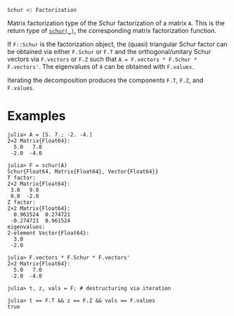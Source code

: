 ```
Schur <: Factorization
```

Matrix factorization type of the Schur factorization of a matrix `A`. This is the return type of [`schur(_)`](@ref), the corresponding matrix factorization function.

If `F::Schur` is the factorization object, the (quasi) triangular Schur factor can be obtained via either `F.Schur` or `F.T` and the orthogonal/unitary Schur vectors via `F.vectors` or `F.Z` such that `A = F.vectors * F.Schur * F.vectors'`. The eigenvalues of `A` can be obtained with `F.values`.

Iterating the decomposition produces the components `F.T`, `F.Z`, and `F.values`.

# Examples

```jldoctest
julia> A = [5. 7.; -2. -4.]
2×2 Matrix{Float64}:
  5.0   7.0
 -2.0  -4.0

julia> F = schur(A)
Schur{Float64, Matrix{Float64}, Vector{Float64}}
T factor:
2×2 Matrix{Float64}:
 3.0   9.0
 0.0  -2.0
Z factor:
2×2 Matrix{Float64}:
  0.961524  0.274721
 -0.274721  0.961524
eigenvalues:
2-element Vector{Float64}:
  3.0
 -2.0

julia> F.vectors * F.Schur * F.vectors'
2×2 Matrix{Float64}:
  5.0   7.0
 -2.0  -4.0

julia> t, z, vals = F; # destructuring via iteration

julia> t == F.T && z == F.Z && vals == F.values
true
```

